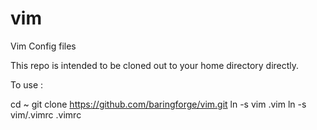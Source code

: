 vim
===

Vim Config files

This repo is intended to be cloned out to your home directory directly.

To use :

cd ~
git clone https://github.com/baringforge/vim.git
ln -s vim .vim
ln -s vim/.vimrc .vimrc

